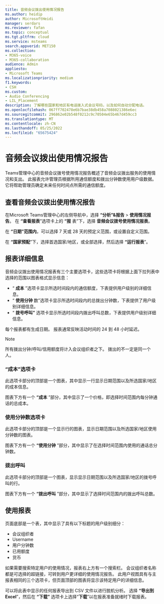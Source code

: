 ```yaml
---
title: 音频会议拨出使用情况报告
ms.author: heidip
author: MicrosoftHeidi
manager: serdars
ms.reviewer: fafan
ms.topic: conceptual
ms.tgt.pltfrm: cloud
ms.service: msteams
search.appverid: MET150
ms.collection:
- M365-voice
- M365-collaboration
audience: Admin
appliesto:
- Microsoft Teams
ms.localizationpriority: medium
f1.keywords:
- CSH
ms.custom:
- Audio Conferencing
- LIL_Placement
description: 了解哪些国家和地区有电话拨入式会议号码，以及如何自动分配电话。
ms.openlocfilehash: 067ff702478e6b7bae38db458a7088021386e6ec
ms.sourcegitcommit: 296862e02b548f0212c9c70504e65b467d459cc3
ms.translationtype: MT
ms.contentlocale: zh-CN
ms.lasthandoff: 05/25/2022
ms.locfileid: "65675424"
---
```

# <a name="audio-conferencing-dial-out-usage-report"></a>音频会议拨出使用情况报告

Teams管理中心的音频会议拨号使用情况报告概述了音频会议拨出服务的使用情况和支出。 此报表允许管理员根据所用通信额度和拨出分钟数使用用户级数据。 它将帮助管理员确定未来任何时间点所需的通信额度。

## <a name="view-the-audio-conferencing-dial-out-usage-report"></a>查看音频会议拨出使用情况报告

在Microsoft Teams管理中心的左侧导航中，选择 **“分析”&报告** \> **使用情况报告**。 在 **“查看报表**”选项卡上的 **“报** 表”下，选择 **音频会议拨号使用情况报表**。

在 **“日期”范围内**，可以选择 7 天或 28 天的预定义范围，或设置自定义范围。

在 **“国家预配**”下，选择首选国家/地区，或全部选择，然后选择 **“运行报表**”。

## <a name="report-details"></a>报表详细信息

音频会议拨出使用情况报表有三个主要选项卡，这些选项卡将根据上面下拉列表中选择的范围以图表格式显示信息：

- “ **成本** ”选项卡显示所选时间段内的通信额度，下表提供用户级别的详细信息。
- “ **使用分钟** 数”选项卡显示所选时间段内的总拨出分钟数，下表提供了用户级别详细信息。
- “ **拨号呼叫”** 选项卡显示所选时间段内拨出呼叫总数，下表提供用户级别详细信息。

每个报表都有生成日期。 报表通常反映活动时间的 24 到 48 小时延迟。

> [!NOTE]
> 所有拨出分钟/呼叫/信用额度将计入会议组织者之下。 拨出的不一定是同一个人。

### <a name="cost-tab"></a>“成本”选项卡

此选项卡部分的顶部是一个图表，其中显示一行显示日期范围以及所选国家/地区的成本信息。

图表下方有一个 **“成本** ”部分，其中显示了一个价格，即选择时间范围内每分钟通话的总成本。

### <a name="minutes-of-use-tab"></a>使用分钟数选项卡

此选项卡部分的顶部是一个显示行的图表，显示日期范围以及所选国家/地区使用分钟数的图表。

图表下方有一个 **“使用分钟** ”部分，其中显示了在选择时间范围内使用的通话总分钟数。

### <a name="dial-out-calls"></a>拨出呼叫

此选项卡部分的顶部是一个图表，显示显示日期范围以及所选国家/地区的拨号呼叫的行。

图表下方有一个 **“拨出呼叫** ”部分，其中显示了选择时间范围内的拨出呼叫总数。

## <a name="using-the-report"></a>使用报表

页面底部是一个表，其中显示了具有以下标题的用户级别细分：

- 会议组织者
- Username
- 用户分钟数
- 已用额度
- 货币

如果需要搜索特定用户的使用情况，报表右上方有一个搜索栏。 会议组织者名称都是可选择的超链接，可转到用户更详细的使用情况报告。 此用户视图具有与主报表相同的三个选项卡，但页面顶部的图表将显示该特定用户的详细信息。

可以将此表中显示的任何报表导出到 CSV 文件以进行脱机分析。 选择 **“导出到Excel**”，然后在 **“下载”** 选项卡上选择“**下载**”以在报表准备就绪时下载报表。
